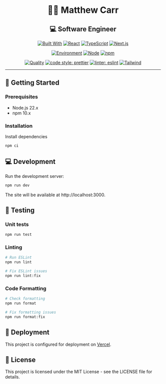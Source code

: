 <div align="center">

# 🧑‍💻 Matthew Carr

## 💻 Software Engineer

[![Built With](https://img.shields.io/badge/Built%20With-→-gray.svg?style=flat-square)]()
[![React](https://img.shields.io/badge/React-19.0.0--rc-black?style=flat-square&logo=react)](https://reactjs.org)
[![TypeScript](https://img.shields.io/badge/TypeScript-5.x-blue?style=flat-square&logo=typescript)](https://www.typescriptlang.org)
[![Next.js](https://img.shields.io/badge/Next.js-15.0.3-white?style=flat-square&logo=next.js&logoColor=white)](https://nextjs.org)

[![Environment](https://img.shields.io/badge/Environment-→-gray.svg?style=flat-square)]()
[![Node](https://img.shields.io/badge/node-22.x-brightgreen?style=flat-square&logo=node.js)](https://nodejs.org)
[![npm](https://img.shields.io/badge/npm-10.x-red?style=flat-square&logo=npm)](https://www.npmjs.com)

[![Quality](https://img.shields.io/badge/Quality-→-gray.svg?style=flat-square)]()
[![code style: prettier](https://img.shields.io/badge/code_style-prettier-ff69b4.svg?style=flat-square&logo=prettier)](https://prettier.io)
[![linter: eslint](https://img.shields.io/badge/linter-eslint-4B32C3.svg?style=flat-square&logo=eslint)](https://eslint.org)
[![Tailwind](https://img.shields.io/badge/Tailwind-3.4.1-38B2AC?style=flat-square&logo=tailwindcss)](https://tailwindcss.com)

---

</div>

## 🚀 Getting Started

### Prerequisites

- Node.js 22.x
- npm 10.x

### Installation

Install dependencies

```bash
npm ci
```

## 💻 Development

Run the development server:

```bash
npm run dev
```

The site will be available at http://localhost:3000.

## 🧪 Testing

### Unit tests

```bash
npm run test
```

### Linting

```bash
# Run ESLint
npm run lint

# Fix ESLint issues
npm run lint:fix
```

### Code Formatting

```bash
# Check formatting
npm run format

# Fix formatting issues
npm run format:fix
```

## 🚀 Deployment

This project is configured for deployment on [Vercel](https://vercel.com/).

## 📝 License

This project is licensed under the MIT License - see the LICENSE file for details.
